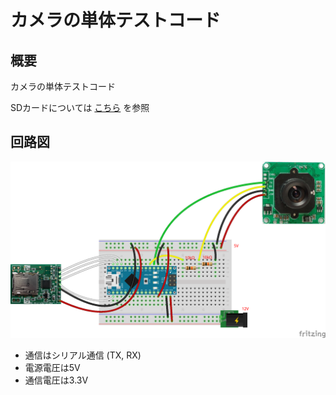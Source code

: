 # カメラの単体テストコード
## 概要
カメラの単体テストコード

SDカードについては
[こちら](../SD/README.md)
を参照

## 回路図
![](../../Schematic/PNG/Camera_SD.png)

+ 通信はシリアル通信 (TX, RX)
+ 電源電圧は5V
+ 通信電圧は3.3V

